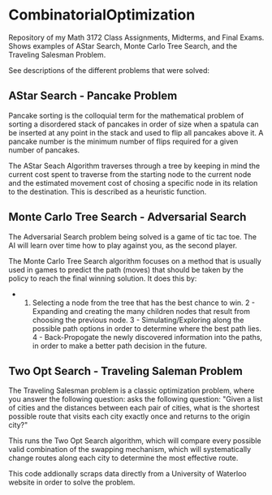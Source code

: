 # CombinatorialOptimization
Repository of my Math 3172 Class Assignments, Midterms, and Final Exams. Shows examples of AStar Search, Monte Carlo Tree Search, and the Traveling Salesman Problem.

See descriptions of the different problems that were solved:


## AStar Search - Pancake Problem
Pancake sorting is the colloquial term for the mathematical problem of sorting a disordered stack of pancakes in order of size when a spatula can be inserted at any point 
in the stack and used to flip all pancakes above it. A pancake number is the minimum number of flips required for a given number of pancakes.

The AStar Seach Algorithm traverses through a tree by keeping in mind the current cost spent to traverse from the starting node to the current node and the estimated
movement cost of chosing a specific node in its relation to the destination. This is described as a heuristic function.


## Monte Carlo Tree Search - Adversarial Search
The Adversarial Search problem being solved is a game of tic tac toe. The AI will learn over time how to play against you, as the second player.

The Monte Carlo Tree Search algorithm focuses on a method that is usually used in games to predict the path (moves) that should be taken by the policy 
to reach the final winning solution. It does this by:
* 1) Selecting a node from the tree that has the best chance to win.
2 - Expanding and creating the many children nodes that result from choosing the previous node.
3 - Simulating/Exploring along the possible path options in order to determine where the best path lies.
4 - Back-Propogate the newly discovered information into the paths, in order to make a better path decision in the future.


## Two Opt Search - Traveling Saleman Problem 
The Traveling Salesman problem is a classic optimization problem, where you answer the following question: asks the following question: 
"Given a list of cities and the distances between each pair of cities, what is the shortest possible route that visits each city exactly once and returns to the origin city?"

This runs the Two Opt Search algorithm, which will compare every possible valid combination of the swapping mechanism, which will systematically change routes along each city
to determine the most effective route.

This code addionally scraps data directly from a University of Waterloo website in order to solve the problem.
